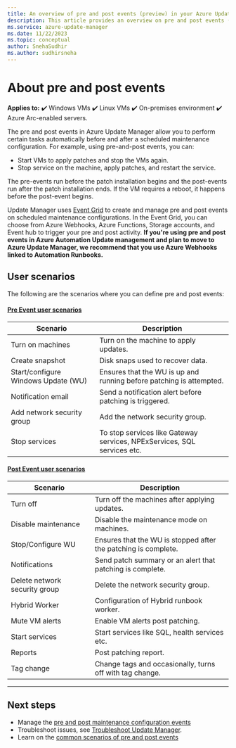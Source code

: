 ```yaml
---
title: An overview of pre and post events (preview) in your Azure Update Manager
description: This article provides an overview on pre and post events (preview) and its requirements.
ms.service: azure-update-manager
ms.date: 11/22/2023
ms.topic: conceptual
author: SnehaSudhir 
ms.author: sudhirsneha
---
```


# About pre and post events

**Applies to:** :heavy_check_mark: Windows VMs :heavy_check_mark: Linux VMs :heavy_check_mark: On-premises environment :heavy_check_mark: Azure Arc-enabled servers.

The pre and post events in Azure Update Manager allow you to perform certain tasks automatically before and after a scheduled maintenance configuration. For example, using pre-and-post events, you can:

-	Start VMs to apply patches and stop the VMs again.
-	Stop service on the machine, apply patches, and restart the service.

The pre-events run before the patch installation begins and the post-events run after the patch installation ends. If the VM requires a reboot, it happens before the post-event begins.

Update Manager uses [Event Grid](../event-grid/overview.md) to create and manage pre and post events on scheduled maintenance configurations. In the Event Grid, you can choose from Azure Webhooks, Azure Functions, Storage accounts, and Event hub to trigger your pre and post activity. **If you're using pre and post events in Azure Automation Update management and plan to move to Azure Update Manager, we recommend that you use Azure Webhooks linked to Automation Runbooks.**

## User scenarios

The following are the scenarios where you can define pre and post events:

#### [Pre Event user scenarios](#tab/preevent)

| **Scenario**| **Description**|
|----------|-------------|
|Turn on machines | Turn on the machine to apply updates.|
|Create snapshot | Disk snaps used to recover data.| 
|Start/configure Windows Update (WU) | Ensures that the WU is up and running before patching is attempted. | 
|Notification email | Send a notification alert before patching is triggered. |
|Add network security group| Add the network security group.|
|Stop services | To stop services like Gateway services, NPExServices, SQL services etc.| 

#### [Post Event user scenarios](#tab/postevent)

| **Scenario**| **Description**|
|----------|-------------|
|Turn off | Turn off the machines after applying updates. | 
|Disable maintenance | Disable the maintenance mode on machines. | 
|Stop/Configure WU| Ensures that the WU is stopped after the patching is complete.|
|Notifications | Send patch summary or an alert that patching is complete.|
|Delete network security group| Delete the network security group.|
|Hybrid Worker| Configuration of Hybrid runbook worker. |
|Mute VM alerts | Enable VM alerts post patching. |
|Start services | Start services like SQL, health services etc.|
|Reports| Post patching report.|
|Tag change | Change tags and occasionally, turns off with tag change.|

---

## Next steps

- Manage the [pre and post maintenance configuration events](manage-pre-post-events.md)
- Troubleshoot issues, see [Troubleshoot Update Manager](troubleshoot.md).
- Learn on the [common scenarios of pre and post events](pre-post-events-common-scenarios.md)